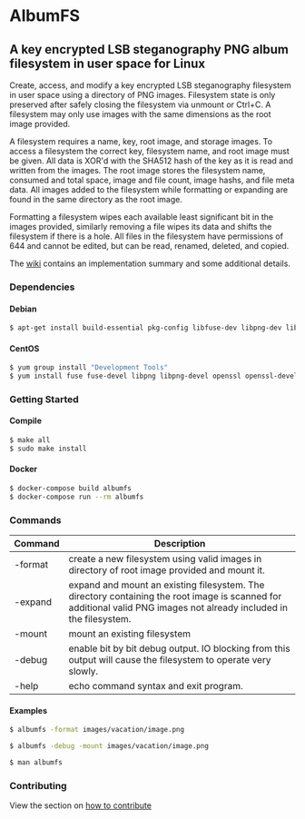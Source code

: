 # AlbumFS

## A key encrypted LSB steganography PNG album filesystem in user space for Linux

Create, access, and modify a key encrypted LSB steganography filesystem in user space using a directory of PNG images.  Filesystem state is only preserved after safely closing the filesystem via unmount or Ctrl+C.  A filesystem may only use images with the same dimensions as the root image provided.

A filesystem requires a name, key, root image, and storage images.  To access a filesystem the correct key, filesystem name, and root image must be given.  All data is XOR'd with the SHA512 hash of the key as it is read and written from the images.  The root image stores the filesystem name, consumed and total space, image and file count, image hashs, and file meta data.  All images added to the filesystem while formatting or expanding are found in the same directory as the root image.

Formatting a filesystem wipes each available least significant bit in the images provided, similarly removing a file wipes its data and shifts the filesystem if there is a hole.  All files in the filesystem have permissions of 644 and cannot be edited, but can be read, renamed, deleted, and copied.

The [wiki](https://github.com/mgeitz/albumfs/wiki) contains an implementation summary and some additional details.

### Dependencies

#### Debian
```sh
$ apt-get install build-essential pkg-config libfuse-dev libpng-dev libssl-dev
```

#### CentOS
```sh
$ yum group install "Development Tools"
$ yum install fuse fuse-devel libpng libpng-devel openssl openssl-devel
```

### Getting Started

#### Compile
```sh
$ make all
$ sudo make install
```

#### Docker
```sh
$ docker-compose build albumfs
$ docker-compose run --rm albumfs
```


### Commands

| Command	| Description	|
|---------------|---------------|
| -format	| create a new filesystem using valid images in directory of root image provided and mount it.|
| -expand	| expand  and mount an existing filesystem. The directory containing the root image is scanned for additional valid PNG images not already included in the filesystem.|
| -mount	| mount an existing filesystem|
| -debug	| enable bit by bit debug output. IO blocking from this output will cause the filesystem to operate very slowly.|
| -help		| echo command syntax and exit program.|

#### Examples

```sh
$ albumfs -format images/vacation/image.png
```
```sh
$ albumfs -debug -mount images/vacation/image.png
```
```sh
$ man albumfs
```

### Contributing
View the section on [how to contribute](./CONTRIBUTING.md)
